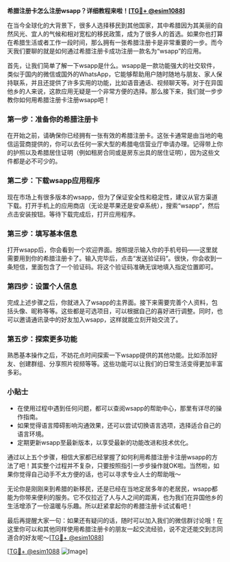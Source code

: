 **希腊注册卡怎么注册wsapp？详细教程来啦！[[TG💪+ @esim1088](https://t.me/s/esim1088)]**

在当今全球化的大背景下，很多人选择移民到其他国家，其中希腊因为其美丽的自然风光、宜人的气候和相对宽松的移民政策，成为了很多人的首选。如果你也打算在希腊生活或者工作一段时间，那么拥有一张希腊注册卡是非常重要的一步。而今天我们要聊的就是如何通过希腊注册卡成功注册一款名为“wsapp”的应用。

首先，让我们简单了解一下wsapp是什么。wsapp是一款功能强大的社交软件，类似于国内的微信或国外的WhatsApp，它能够帮助用户随时随地与朋友、家人保持联系，并且还提供了许多实用的功能，比如语音通话、视频聊天等。对于在异国他乡的人来说，这款应用无疑是一个非常方便的选择。那么接下来，我们就一步步教你如何用希腊注册卡注册wsapp吧！

### 第一步：准备你的希腊注册卡

在开始之前，请确保你已经拥有一张有效的希腊注册卡。这张卡通常是由当地的电信运营商提供的，你可以去任何一家大型的希腊电信营业厅申请办理。记得带上你的护照以及希腊居住证明（例如租房合同或是房东出具的居住证明），因为这些文件都是必不可少的。

### 第二步：下载wsapp应用程序

现在市场上有很多版本的wsapp，但为了保证安全性和稳定性，建议从官方渠道下载。打开手机上的应用商店（无论是苹果还是安卓系统），搜索“wsapp”，然后点击安装按钮。等待下载完成后，打开应用程序。

### 第三步：填写基本信息

打开wsapp后，你会看到一个欢迎界面。按照提示输入你的手机号码——这里就需要用到你的希腊注册卡了。输入完毕后，点击“发送验证码”。很快，你会收到一条短信，里面包含了一个验证码。将这个验证码准确无误地填入指定位置即可。

### 第四步：设置个人信息

完成上述步骤之后，你就进入了wsapp的主界面。接下来需要完善个人资料，包括头像、昵称等等。这些都是可选项目，可以根据自己的喜好进行调整。同时，也可以邀请通讯录中的好友加入wsapp，这样就能立刻开始交流了。

### 第五步：探索更多功能

熟悉基本操作之后，不妨花点时间探索一下wsapp提供的其他功能。比如添加好友、创建群组、分享照片视频等等。这些功能可以让我们的日常生活变得更加丰富多彩。

### 小贴士

- 在使用过程中遇到任何问题，都可以查阅wsapp的帮助中心，那里有详尽的操作指南。
- 如果觉得语言障碍影响沟通效果，还可以尝试切换语言选项，选择适合自己的语言环境。
- 定期更新wsapp至最新版本，以享受最新的功能改进和技术优化。

通过以上五个步骤，相信大家都已经掌握了如何利用希腊注册卡注册wsapp的方法了吧！其实整个过程并不复杂，只要按照指引一步步操作就OK啦。当然啦，如果你觉得自己动手不太方便的话，也可以寻求专业人士的帮助哦～

无论你是刚刚来到希腊的新移民，还是已经在当地定居多年的老居民，wsapp都能为你带来便利的服务。它不仅拉近了人与人之间的距离，也为我们在异国他乡的生活增添了一份温暖与乐趣。所以赶紧拿起你的希腊注册卡试试看吧！

最后再提醒大家一句：如果还有疑问的话，随时可以加入我们的微信群讨论哦！在这里你可以和其他同样使用希腊注册卡的朋友一起交流经验，说不定还能交到志同道合的好友呢～[[TG💪+ @esim1088](https://t.me/s/esim1088)]

[[TG💪+ @esim1088](https://t.me/s/esim1088) ![Image](https://i.postimg.cc/4NQfJmqS/Snipaste-2025-05-13-00-14-12.png)]